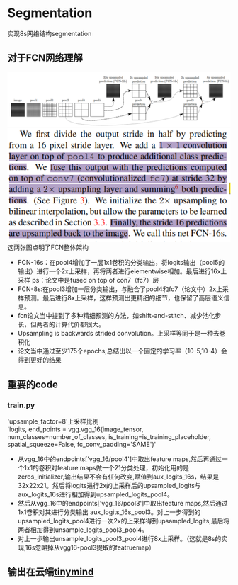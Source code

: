 # Segmentation<br>
实现8s网络结构segmentation
## 对于FCN网络理解<br>
![](https://github.com/Neilyooo/Segmentation/blob/master/fcn.png)<br>
![](https://github.com/Neilyooo/Segmentation/blob/master/fcn-16s.png)<br>
这两张图点明了FCN整体架构<br>
* FCN-16s：在pool4增加了一层1x1卷积的分类输出，将logits输出（pool5的输出）进行一个2x上采样，再将两者进行elementwise相加。最后进行16x上采样
ps：论文中是fused on top of con7（fc7）层<br>
* FCN-8s:在pool3增加一层分类输出，与融合了pool4和fc7（论文中）2x上采样预测。最后进行8x上采样，这样预测出更精细的细节，也保留了高层语义信息。<br>
* fcn论文当中提到了多种精细预测的方法，如shift-and-stitch、减少池化步长，但两者的计算代价都很大。<br>
* Upsampling is backwards strided convolution。上采样等同于是一种去卷积化<br>
* 论文当中通过至少175个epochs,总结出以一个固定的学习率（10-5,10-4）会得到更好的结果
## 重要的code
### train.py
'upsample_factor=8'上采样比例<br>
'logits, end_points = vgg.vgg_16(image_tensor,
                                    num_classes=number_of_classes,
                                    is_training=is_training_placeholder,
                                    spatial_squeeze=False,
                                    fc_conv_padding='SAME')'<br>

* 从vgg_16中的endpoints['vgg_16/pool4']中取出feature maps,然后再通过一个1x1的卷积对feature maps做一个21分类处理，初始化用的是zeros_initializer,输出结果不会有任何改变,赋值到aux_logits_16s，结果是32x22x21。然后将logits进行2x的上采样后的upsampled_logits与aux_logits_16s进行相加得到upsampled_logits_pool4。<br>
* 然后从vgg_16中的endpoints['vgg_16/pool3']中取出feature maps,然后通过1x1卷积对其进行分类输出 aux_logits_16s_pool3。对上一步得到的upsampled_logits_pool4进行一次2x的上采样得到upsampled_logits,最后将两者相加得到unsample_logits_pool3_pool4。
* 对上一步输出unsample_logits_pool3_pool4进行8x上采样。（这就是8s的实现,16s忽略掉从vgg16-pool3提取的featruemap）


## 输出在云端[tinymind](https://www.tinymind.com/executions/kd0r0gwz "LipGallagher")
